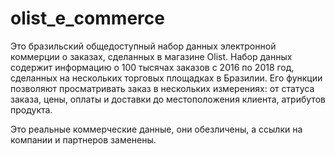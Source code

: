 # olist_e_commerce

Это бразильский общедоступный набор данных электронной коммерции о заказах, сделанных в магазине Olist. Набор данных содержит информацию о 100 тысячах заказов с 2016 по 2018 год, сделанных на нескольких торговых площадках в Бразилии. Его функции позволяют просматривать заказ в нескольких измерениях: от статуса заказа, цены, оплаты и доставки до местоположения клиента, атрибутов продукта.

Это реальные коммерческие данные, они обезличены, а ссылки на компании и партнеров заменены.

